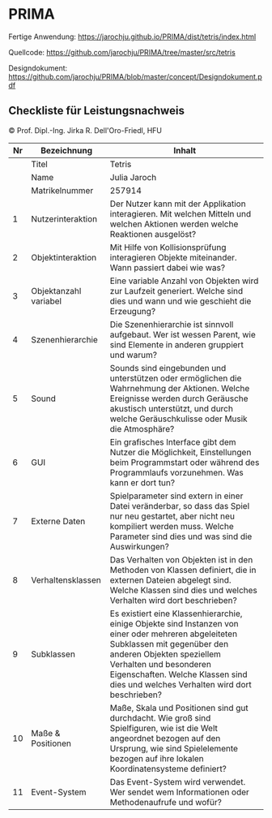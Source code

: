 # PRIMA

Fertige Anwendung: https://jarochju.github.io/PRIMA/dist/tetris/index.html

Quellcode: https://github.com/jarochju/PRIMA/tree/master/src/tetris

Designdokument: https://github.com/jarochju/PRIMA/blob/master/concept/Designdokument.pdf

## Checkliste für Leistungsnachweis
© Prof. Dipl.-Ing. Jirka R. Dell'Oro-Friedl, HFU

| Nr	| Bezeichnung	| Inhalt |
|-------|---------------|--------|
|       | Titel         | Tetris |
|       | Name          | Julia Jaroch |
|       | Matrikelnummer| 257914 |
|1|Nutzerinteraktion|Der Nutzer kann mit der Applikation interagieren. Mit welchen Mitteln und welchen Aktionen werden welche Reaktionen ausgelöst?|
|2|Objektinteraktion|Mit Hilfe von Kollisionsprüfung interagieren Objekte miteinander. Wann passiert dabei wie was?|
|3|Objektanzahl variabel|Eine variable Anzahl von Objekten wird zur Laufzeit generiert. Welche sind dies und wann und wie geschieht die Erzeugung?|
|4|Szenenhierarchie|Die Szenenhierarchie ist sinnvoll aufgebaut. Wer ist wessen Parent, wie sind Elemente in anderen gruppiert und warum?|
|5|Sound|Sounds sind eingebunden und unterstützen oder ermöglichen die Wahrnehmung der Aktionen. Welche Ereignisse werden durch Geräusche akustisch unterstützt, und durch welche Geräuschkulisse oder Musik die Atmosphäre?|
|6|GUI|Ein grafisches Interface gibt dem Nutzer die Möglichkeit, Einstellungen beim Programmstart oder während des Programmlaufs vorzunehmen. Was kann er dort tun?|
|7|Externe Daten|Spielparameter sind extern in einer Datei veränderbar, so dass das Spiel nur neu gestartet, aber nicht neu kompiliert werden muss. Welche Parameter sind dies und was sind die Auswirkungen?|
|8|Verhaltensklassen|Das Verhalten von Objekten ist in den Methoden von Klassen definiert, die in externen Dateien abgelegt sind. Welche Klassen sind dies und welches Verhalten wird dort beschrieben?|
|9|Subklassen|Es existiert eine Klassenhierarchie, einige Objekte sind Instanzen von einer oder mehreren abgeleiteten Subklassen mit gegenüber den anderen Objekten speziellem Verhalten und besonderen Eigenschaften. Welche Klassen sind dies und welches Verhalten wird dort beschrieben?|
|10|Maße & Positionen|Maße, Skala und Positionen sind gut durchdacht. Wie groß sind Spielfiguren, wie ist die Welt angeordnet bezogen auf den Ursprung, wie sind Spielelemente bezogen auf ihre lokalen Koordinatensysteme definiert?|
|11|Event-System|Das Event-System wird verwendet. Wer sendet wem Informationen oder Methodenaufrufe und wofür?|
